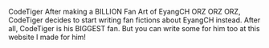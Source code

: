 CodeTiger
After making a BILLION Fan Art of EyangCH ORZ ORZ ORZ, CodeTiger decides to start writing fan fictions about EyangCH instead. After all, CodeTiger is his BIGGEST fan. But you can write some for him too at this website I made for him!
